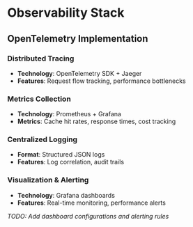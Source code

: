 ﻿# Observability Stack

## OpenTelemetry Implementation

### Distributed Tracing
- **Technology**: OpenTelemetry SDK + Jaeger
- **Features**: Request flow tracking, performance bottlenecks

### Metrics Collection
- **Technology**: Prometheus + Grafana
- **Metrics**: Cache hit rates, response times, cost tracking

### Centralized Logging
- **Format**: Structured JSON logs
- **Features**: Log correlation, audit trails

### Visualization & Alerting
- **Technology**: Grafana dashboards
- **Features**: Real-time monitoring, performance alerts

*TODO: Add dashboard configurations and alerting rules*
